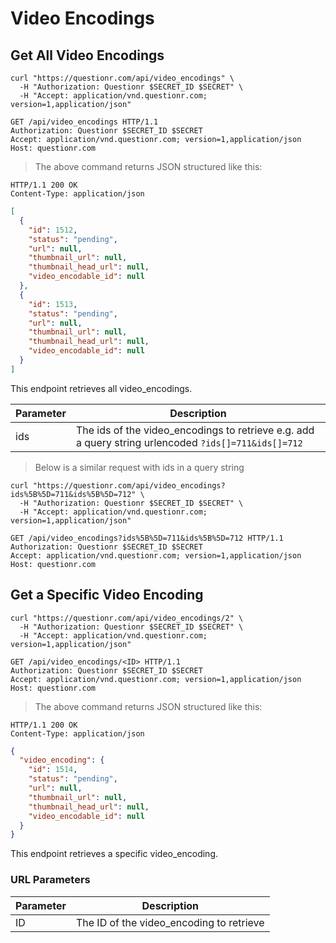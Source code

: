 # Video Encodings

## Get All Video Encodings

```shell
curl "https://questionr.com/api/video_encodings" \
  -H "Authorization: Questionr $SECRET_ID $SECRET" \
  -H "Accept: application/vnd.questionr.com; version=1,application/json"
```

```http
GET /api/video_encodings HTTP/1.1
Authorization: Questionr $SECRET_ID $SECRET
Accept: application/vnd.questionr.com; version=1,application/json
Host: questionr.com
```

> The above command returns JSON structured like this:

```http
HTTP/1.1 200 OK
Content-Type: application/json
```
```json
[
  {
    "id": 1512,
    "status": "pending",
    "url": null,
    "thumbnail_url": null,
    "thumbnail_head_url": null,
    "video_encodable_id": null
  },
  {
    "id": 1513,
    "status": "pending",
    "url": null,
    "thumbnail_url": null,
    "thumbnail_head_url": null,
    "video_encodable_id": null
  }
]
```

This endpoint retrieves all video_encodings.


Parameter | Description
--------- | -----------
ids | The ids of the video_encodings to retrieve e.g. add a query string urlencoded `?ids[]=711&ids[]=712`

> Below is a similar request with ids in a query string

```shell
curl "https://questionr.com/api/video_encodings?ids%5B%5D=711&ids%5B%5D=712" \
  -H "Authorization: Questionr $SECRET_ID $SECRET" \
  -H "Accept: application/vnd.questionr.com; version=1,application/json"
```
```http
GET /api/video_encodings?ids%5B%5D=711&ids%5B%5D=712 HTTP/1.1
Authorization: Questionr $SECRET_ID $SECRET
Accept: application/vnd.questionr.com; version=1,application/json
Host: questionr.com
```

## Get a Specific Video Encoding

```shell
curl "https://questionr.com/api/video_encodings/2" \
  -H "Authorization: Questionr $SECRET_ID $SECRET" \
  -H "Accept: application/vnd.questionr.com; version=1,application/json"
```

```http
GET /api/video_encodings/<ID> HTTP/1.1
Authorization: Questionr $SECRET_ID $SECRET
Accept: application/vnd.questionr.com; version=1,application/json
Host: questionr.com
```

> The above command returns JSON structured like this:

```http
HTTP/1.1 200 OK
Content-Type: application/json
```
```json
{
  "video_encoding": {
    "id": 1514,
    "status": "pending",
    "url": null,
    "thumbnail_url": null,
    "thumbnail_head_url": null,
    "video_encodable_id": null
  }
}
```

This endpoint retrieves a specific video_encoding.

### URL Parameters

Parameter | Description
--------- | -----------
ID | The ID of the video_encoding to retrieve


